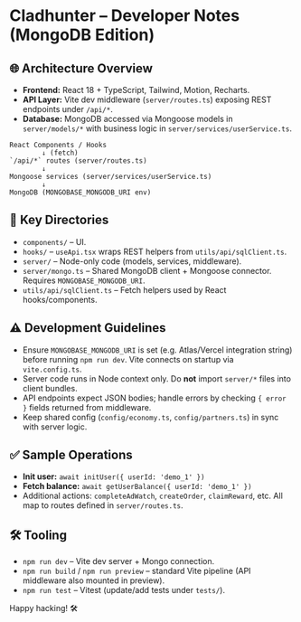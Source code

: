 # Cladhunter – Developer Notes (MongoDB Edition)

## 🌐 Architecture Overview
- **Frontend:** React 18 + TypeScript, Tailwind, Motion, Recharts.
- **API Layer:** Vite dev middleware (`server/routes.ts`) exposing REST endpoints under `/api/*`.
- **Database:** MongoDB accessed via Mongoose models in `server/models/*` with business logic in `server/services/userService.ts`.

```
React Components / Hooks
        ↓ (fetch)
`/api/*` routes (server/routes.ts)
        ↓
Mongoose services (server/services/userService.ts)
        ↓
MongoDB (MONGOBASE_MONGODB_URI env)
```

## 📁 Key Directories
- `components/` – UI.
- `hooks/` – `useApi.tsx` wraps REST helpers from `utils/api/sqlClient.ts`.
- `server/` – Node-only code (models, services, middleware).
- `server/mongo.ts` – Shared MongoDB client + Mongoose connector. Requires `MONGOBASE_MONGODB_URI`.
- `utils/api/sqlClient.ts` – Fetch helpers used by React hooks/components.

## ⚠️ Development Guidelines
- Ensure `MONGOBASE_MONGODB_URI` is set (e.g. Atlas/Vercel integration string) before running `npm run dev`. Vite connects on startup via `vite.config.ts`.
- Server code runs in Node context only. Do **not** import `server/*` files into client bundles.
- API endpoints expect JSON bodies; handle errors by checking `{ error }` fields returned from middleware.
- Keep shared config (`config/economy.ts`, `config/partners.ts`) in sync with server logic.

## ✅ Sample Operations
- **Init user:** `await initUser({ userId: 'demo_1' })`
- **Fetch balance:** `await getUserBalance({ userId: 'demo_1' })`
- Additional actions: `completeAdWatch`, `createOrder`, `claimReward`, etc. All map to routes defined in `server/routes.ts`.

## 🛠 Tooling
- `npm run dev` – Vite dev server + Mongo connection.
- `npm run build` / `npm run preview` – standard Vite pipeline (API middleware also mounted in preview).
- `npm run test` – Vitest (update/add tests under `tests/`).

Happy hacking! 🛠️
